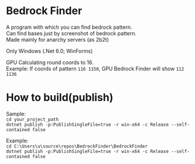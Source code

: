 <h1>Bedrock Finder</h1>

A program with which you can find bedrock pattern.\
Can find bases just by screenshot of bedrock pattern.\
Made mainly for anarchy servers (as 2b2t)

Only Windows (.Net 6.0; WinForms)

GPU Calculating round coords to 16.\
Example: If coords of pattern `116 1150`, GPU Bedrock Finder will show `112 1136`

<h1>How to build(publish)</h1>

Sample:\
`cd your_project_path`\
`dotnet publish -p:PublishSingleFile=true -r win-x64 -c Release --self-contained false`

Example:\
`cd C:\Users\u\source\repos\BedrockFinder\BedrockFinder`\
`dotnet publish -p:PublishSingleFile=true -r win-x64 -c Release --self-contained false`
